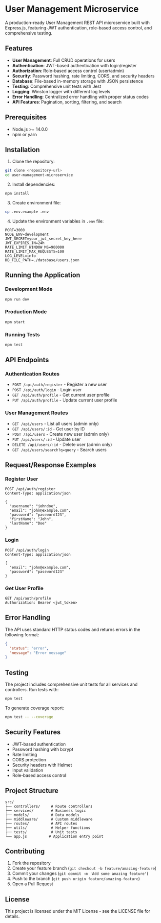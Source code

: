 # User Management Microservice

A production-ready User Management REST API microservice built with Express.js, featuring JWT authentication, role-based access control, and comprehensive testing.

## Features

- **User Management**: Full CRUD operations for users
- **Authentication**: JWT-based authentication with login/register
- **Authorization**: Role-based access control (user/admin)
- **Security**: Password hashing, rate limiting, CORS, and security headers
- **Database**: File-based in-memory storage with JSON persistence
- **Testing**: Comprehensive unit tests with Jest
- **Logging**: Winston logger with different log levels
- **Error Handling**: Centralized error handling with proper status codes
- **API Features**: Pagination, sorting, filtering, and search

## Prerequisites

- Node.js >= 14.0.0
- npm or yarn

## Installation

1. Clone the repository:
```bash
git clone <repository-url>
cd user-management-microservice
```

2. Install dependencies:
```bash
npm install
```

3. Create environment file:
```bash
cp .env.example .env
```

4. Update the environment variables in `.env` file:
```env
PORT=3000
NODE_ENV=development
JWT_SECRET=your_jwt_secret_key_here
JWT_EXPIRES_IN=24h
RATE_LIMIT_WINDOW_MS=900000
RATE_LIMIT_MAX_REQUESTS=100
LOG_LEVEL=info
DB_FILE_PATH=./database/users.json
```

## Running the Application

### Development Mode
```bash
npm run dev
```

### Production Mode
```bash
npm start
```

### Running Tests
```bash
npm test
```

## API Endpoints

### Authentication Routes

- `POST /api/auth/register` - Register a new user
- `POST /api/auth/login` - Login user
- `GET /api/auth/profile` - Get current user profile
- `PUT /api/auth/profile` - Update current user profile

### User Management Routes

- `GET /api/users` - List all users (admin only)
- `GET /api/users/:id` - Get user by ID
- `POST /api/users` - Create new user (admin only)
- `PUT /api/users/:id` - Update user
- `DELETE /api/users/:id` - Delete user (admin only)
- `GET /api/users/search?q=query` - Search users

## Request/Response Examples

### Register User
```http
POST /api/auth/register
Content-Type: application/json

{
  "username": "johndoe",
  "email": "john@example.com",
  "password": "password123",
  "firstName": "John",
  "lastName": "Doe"
}
```

### Login
```http
POST /api/auth/login
Content-Type: application/json

{
  "email": "john@example.com",
  "password": "password123"
}
```

### Get User Profile
```http
GET /api/auth/profile
Authorization: Bearer <jwt_token>
```

## Error Handling

The API uses standard HTTP status codes and returns errors in the following format:

```json
{
  "status": "error",
  "message": "Error message"
}
```

## Testing

The project includes comprehensive unit tests for all services and controllers. Run tests with:

```bash
npm test
```

To generate coverage report:

```bash
npm test -- --coverage
```

## Security Features

- JWT-based authentication
- Password hashing with bcrypt
- Rate limiting
- CORS protection
- Security headers with Helmet
- Input validation
- Role-based access control

## Project Structure

```
src/
├── controllers/     # Route controllers
├── services/        # Business logic
├── models/          # Data models
├── middleware/      # Custom middleware
├── routes/          # API routes
├── utils/           # Helper functions
├── tests/           # Unit tests
└── app.js          # Application entry point
```

## Contributing

1. Fork the repository
2. Create your feature branch (`git checkout -b feature/amazing-feature`)
3. Commit your changes (`git commit -m 'Add some amazing feature'`)
4. Push to the branch (`git push origin feature/amazing-feature`)
5. Open a Pull Request

## License

This project is licensed under the MIT License - see the LICENSE file for details. 